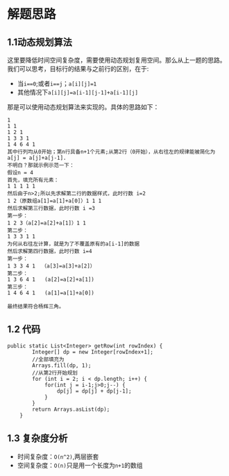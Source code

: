 # 解题思路

## 1.1动态规划算法

这里要降低时间空间复杂度，需要使用动态规划复用空间。那么从上一题的思路。我们可以思考，目标行的结果与之前行的区别，在于:

- 当`i==0`;或者`i==j`；`a[i][j]=1`
- 其他情况下`a[i][j]=a[i-1][j-1]+a[i-1][j]`

那是可以使用动态规划算法来实现的。具体的思路如下：

```
1
1 1
1 2 1
1 3 3 1
1 4 6 4 1
其中行列均从0开始；第n行具备n+1个元素;从第2行（0开始），从右往左的规律能被简化为
a[j] = a[j]+a[j-1].
不明白？那就示例示范一下：
假设n = 4
首先，填充所有元素：
1 1 1 1 1
然后由于n>2;所以先求解第二行的数据样式，此时行数 i=2
1 2（原数组a[1]=a[1]+a[0]）1 1 1
然后求解第三行数据，此时行数 i =3
第一步：
1 2 3（a[2]=a[2]+a[1]）1 1
第二步：
1 3 3 1 1  
为何从右往左计算，就是为了不覆盖原有的a[i-1]的数据
然后求解第四行数据，此时行数 i=4
第一步：
1 3 3 4 1  （a[3]=a[3]+a[2]）
第二步：
1 3 6 4 1   (a[2]=a[2]+a[1])
第三步：
1 4 6 4 1   (a[1]=a[1]+a[0])

最终结果符合杨辉三角。
```

## 1.2 代码

```
public static List<Integer> getRow(int rowIndex) {
		Integer[] dp = new Integer[rowIndex+1];
		//全部填充为
		Arrays.fill(dp, 1);
		//从第2行开始规划
		for (int i = 2; i < dp.length; i++) {
			for(int j = i-1;j>0;j--) {
				dp[j] = dp[j] + dp[j-1];
			}
		}
		return Arrays.asList(dp);
    }
```

## 1.3 复杂度分析

* 时间复杂度：`O(n^2)`,两层嵌套
* 空间复杂度：`O(n)`只是用一个长度为`n+1`的数组